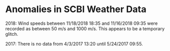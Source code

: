 # Anomalies in SCBI Weather Data

2018: Wind speeds between 11/18/2018 18:35 and 11/16/2018 09:35 were recorded as between 50 m/s and 1000 m/s. This appears to be a temporary glitch.

2017: There is no data from 4/3/2017 13:20 until 5/24/2017 09:55.